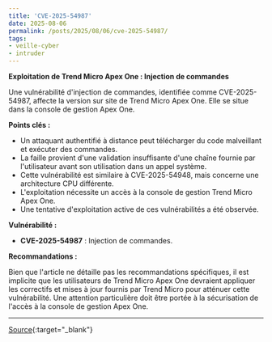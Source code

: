 ```yaml
---
title: 'CVE-2025-54987'
date: 2025-08-06
permalink: /posts/2025/08/06/cve-2025-54987/
tags:
- veille-cyber
- intruder
---
```

**Exploitation de Trend Micro Apex One : Injection de commandes**

Une vulnérabilité d'injection de commandes, identifiée comme CVE-2025-54987, affecte la version sur site de Trend Micro Apex One. Elle se situe dans la console de gestion Apex One.

**Points clés :**

*   Un attaquant authentifié à distance peut télécharger du code malveillant et exécuter des commandes.
*   La faille provient d'une validation insuffisante d'une chaîne fournie par l'utilisateur avant son utilisation dans un appel système.
*   Cette vulnérabilité est similaire à CVE-2025-54948, mais concerne une architecture CPU différente.
*   L'exploitation nécessite un accès à la console de gestion Trend Micro Apex One.
*   Une tentative d'exploitation active de ces vulnérabilités a été observée.

**Vulnérabilité :**

*   **CVE-2025-54987** : Injection de commandes.

**Recommandations :**

Bien que l'article ne détaille pas les recommandations spécifiques, il est implicite que les utilisateurs de Trend Micro Apex One devraient appliquer les correctifs et mises à jour fournis par Trend Micro pour atténuer cette vulnérabilité. Une attention particulière doit être portée à la sécurisation de l'accès à la console de gestion Apex One.

---
[Source](https://cvemon.intruder.io/cves/CVE-2025-54987){:target="_blank"}
